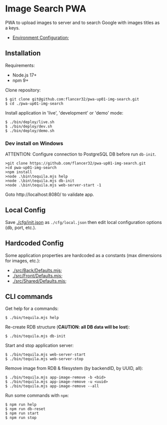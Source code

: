 # Image Search PWA

PWA to upload images to server and to search Google with images titles as a keys.

* [Environment Configuration](./doc/env.md);

## Installation

Requirements:

* Node.js 17+
* npm 9+

Clone repository:

```shell
$ git clone git@github.com:flancer32/pwa-up01-img-search.git
$ cd ./pwa-up01-img-search
```

Install application in 'live', 'development' or 'demo' mode:

```shell
$ ./bin/deploy/live.sh
$ ./bin/deploy/dev.sh
$ ./bin/deploy/demo.sh
```

### Dev install on Windows

ATTENTION: Configure connection to PostgreSQL DB before run `db-init`.

```shell
>git clone https://github.com/flancer32/pwa-up01-img-search.git
>cd pwa-up01-img-search
>npm install
>node .\bin\tequila.mjs help
>node .\bin\tequila.mjs db-init
>node .\bin\tequila.mjs web-server-start -1
```

Goto http://localhost:8080/ to validate app.

## Local Config

Save [./cfg/init.json](./cfg/init.json) as `./cfg/local.json` then edit local configuration options (db, port, etc.).

## Hardcoded Config

Some application properties are hardcoded as a constants (max dimensions for images, etc.):

* [./src/Back/Defaults.mjs](./src/Back/Defaults.mjs);
* [./src/Front/Defaults.mjs](./src/Front/Defaults.mjs);
* [./src/Shared/Defaults.mjs](./src/Shared/Defaults.mjs);

## CLI commands

Get help for a commands:

```shell
$ ./bin/tequila.mjs help
```

Re-create RDB structure (**CAUTION: all DB data will be lost**):

```shell
$ ./bin/tequila.mjs db-init
```

Start and stop application server:

```shell
$ ./bin/tequila.mjs web-server-start
$ ./bin/tequila.mjs web-server-stop
```

Remove image from RDB & filesystem (by backendID, by UUID, all):

```shell
$ ./bin/tequila.mjs app-image-remove -b <bid>
$ ./bin/tequila.mjs app-image-remove -u <uuid>
$ ./bin/tequila.mjs app-image-remove --all
```

Run some commands with `npm`:

```shell
$ npm run help
$ npm run db-reset
$ npm run start
$ npm run stop
```